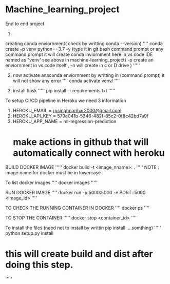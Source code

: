 # Machine_learning_project
End to end project


1.
creating conda enviornment( check by writting conda --version)
''''
conda create -p venv python==3.7 -y     (type it in git bash command prompt or any command prompt
                                        it will create conda inviornment here in vs code IDE named as "venv' see above in machine-learning_project) -p create an enviornment in vs code itself , -n will create in c or D drive )
'''''


2. now activate anaconda enviornment by writting in (command prompt) it will not show any error
''''
conda activate venv/
''''

3. install flask
'''''
pip install -r requirements.txt
'''''







To setup CI/CD pipeline in Heroku we need 3 information 
1. HEROKU_EMAIL = rpsinghparihar2000@gmail.com
2. HEROKU_API_KEY = 579e041b-5346-482f-85c2-0f8c42bd7a9f
3. HEROKU_APP_NAME = ml-regression-prediction                  
   # make actions in github that will automatically connect with heroku


BUILD DOCKER IMAGE 
'''''
docker build -t <image_nname>:<tagname> .
'''''
NOTE : image name for docker must be in lowercase



To list docker images 
''''
docker images
'''''



RUN DOCKER IMAGE 
''''
docker run -p 5000:5000 -e PORT=5000 <image_id>
''''


TO CHECK THE RUNNING CONTAINER IN DOCKER 
''''
docker ps
''''



TO STOP THE CONTAINER 
'''''
 docker stop <container_id>
''''
 


To install the files (need not to install by writtin pip install ....somthing)
'''''
python setup.py install
  

  # this will create build and dist after doing this step.
'''''
